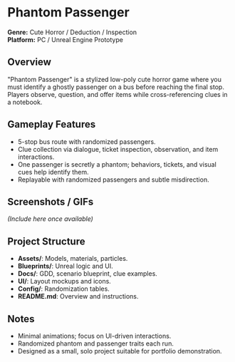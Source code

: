 # Phantom Passenger

**Genre:** Cute Horror / Deduction / Inspection  
**Platform:** PC / Unreal Engine Prototype  

## Overview
"Phantom Passenger" is a stylized low-poly cute horror game where you must identify a ghostly passenger on a bus before reaching the final stop. Players observe, question, and offer items while cross-referencing clues in a notebook.

## Gameplay Features
- 5-stop bus route with randomized passengers.
- Clue collection via dialogue, ticket inspection, observation, and item interactions.
- One passenger is secretly a phantom; behaviors, tickets, and visual cues help identify them.
- Replayable with randomized passengers and subtle misdirection.

## Screenshots / GIFs
*(Include here once available)*

## Project Structure
- **Assets/**: Models, materials, particles.
- **Blueprints/**: Unreal logic and UI.
- **Docs/**: GDD, scenario blueprint, clue examples.
- **UI/**: Layout mockups and icons.
- **Config/**: Randomization tables.
- **README.md**: Overview and instructions.

## Notes
- Minimal animations; focus on UI-driven interactions.
- Randomized phantom and passenger traits each run.
- Designed as a small, solo project suitable for portfolio demonstration.
